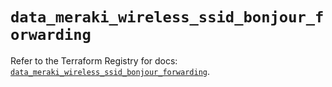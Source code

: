 # `data_meraki_wireless_ssid_bonjour_forwarding`

Refer to the Terraform Registry for docs: [`data_meraki_wireless_ssid_bonjour_forwarding`](https://registry.terraform.io/providers/ciscodevnet/meraki/1.7.1/docs/data-sources/wireless_ssid_bonjour_forwarding).
